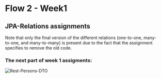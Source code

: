 # Flow 2 - Week1
## JPA-Relations assignments
Note that only the final version of the different relations (one-to-one, many-to-one, and many-to-many) is present due to the fact that the assignment specifies to remove the old code.

### The next part of week 1 assigments:
![Rest-Persons-DTO]("https://github.com/Paepke-cph/Rest-Persons-DTO")
